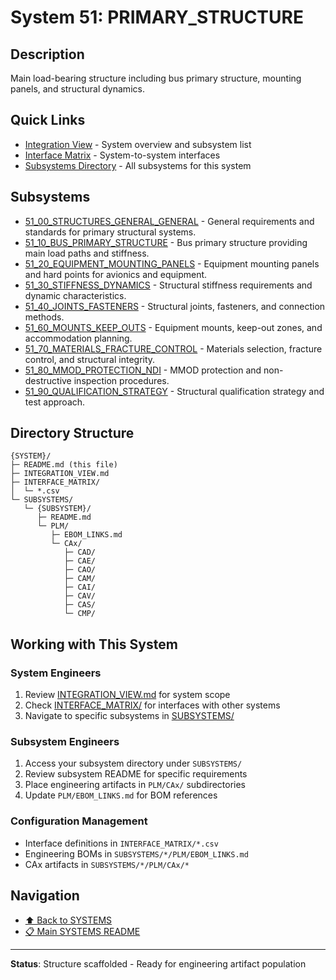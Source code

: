 # System 51: PRIMARY_STRUCTURE

## Description

Main load-bearing structure including bus primary structure, mounting panels, and structural dynamics.

## Quick Links

- [Integration View](./INTEGRATION_VIEW.md) - System overview and subsystem list
- [Interface Matrix](./INTERFACE_MATRIX/) - System-to-system interfaces
- [Subsystems Directory](./SUBSYSTEMS/) - All subsystems for this system

## Subsystems

- [51_00_STRUCTURES_GENERAL_GENERAL](./SUBSYSTEMS/51_00_STRUCTURES_GENERAL_GENERAL/) - General requirements and standards for primary structural systems.
- [51_10_BUS_PRIMARY_STRUCTURE](./SUBSYSTEMS/51_10_BUS_PRIMARY_STRUCTURE/) - Bus primary structure providing main load paths and stiffness.
- [51_20_EQUIPMENT_MOUNTING_PANELS](./SUBSYSTEMS/51_20_EQUIPMENT_MOUNTING_PANELS/) - Equipment mounting panels and hard points for avionics and equipment.
- [51_30_STIFFNESS_DYNAMICS](./SUBSYSTEMS/51_30_STIFFNESS_DYNAMICS/) - Structural stiffness requirements and dynamic characteristics.
- [51_40_JOINTS_FASTENERS](./SUBSYSTEMS/51_40_JOINTS_FASTENERS/) - Structural joints, fasteners, and connection methods.
- [51_60_MOUNTS_KEEP_OUTS](./SUBSYSTEMS/51_60_MOUNTS_KEEP_OUTS/) - Equipment mounts, keep-out zones, and accommodation planning.
- [51_70_MATERIALS_FRACTURE_CONTROL](./SUBSYSTEMS/51_70_MATERIALS_FRACTURE_CONTROL/) - Materials selection, fracture control, and structural integrity.
- [51_80_MMOD_PROTECTION_NDI](./SUBSYSTEMS/51_80_MMOD_PROTECTION_NDI/) - MMOD protection and non-destructive inspection procedures.
- [51_90_QUALIFICATION_STRATEGY](./SUBSYSTEMS/51_90_QUALIFICATION_STRATEGY/) - Structural qualification strategy and test approach.

## Directory Structure

```
{SYSTEM}/
├─ README.md (this file)
├─ INTEGRATION_VIEW.md
├─ INTERFACE_MATRIX/
│  └─ *.csv
└─ SUBSYSTEMS/
   └─ {SUBSYSTEM}/
      ├─ README.md
      └─ PLM/
         ├─ EBOM_LINKS.md
         └─ CAx/
            ├─ CAD/
            ├─ CAE/
            ├─ CAO/
            ├─ CAM/
            ├─ CAI/
            ├─ CAV/
            ├─ CAS/
            └─ CMP/
```

## Working with This System

### System Engineers
1. Review [INTEGRATION_VIEW.md](./INTEGRATION_VIEW.md) for system scope
2. Check [INTERFACE_MATRIX/](./INTERFACE_MATRIX/) for interfaces with other systems
3. Navigate to specific subsystems in [SUBSYSTEMS/](./SUBSYSTEMS/)

### Subsystem Engineers
1. Access your subsystem directory under `SUBSYSTEMS/`
2. Review subsystem README for specific requirements
3. Place engineering artifacts in `PLM/CAx/` subdirectories
4. Update `PLM/EBOM_LINKS.md` for BOM references

### Configuration Management
- Interface definitions in `INTERFACE_MATRIX/*.csv`
- Engineering BOMs in `SUBSYSTEMS/*/PLM/EBOM_LINKS.md`
- CAx artifacts in `SUBSYSTEMS/*/PLM/CAx/*`

## Navigation

- [⬆️ Back to SYSTEMS](../)
- [📋 Main SYSTEMS README](../README.md)

---

**Status**: Structure scaffolded - Ready for engineering artifact population
